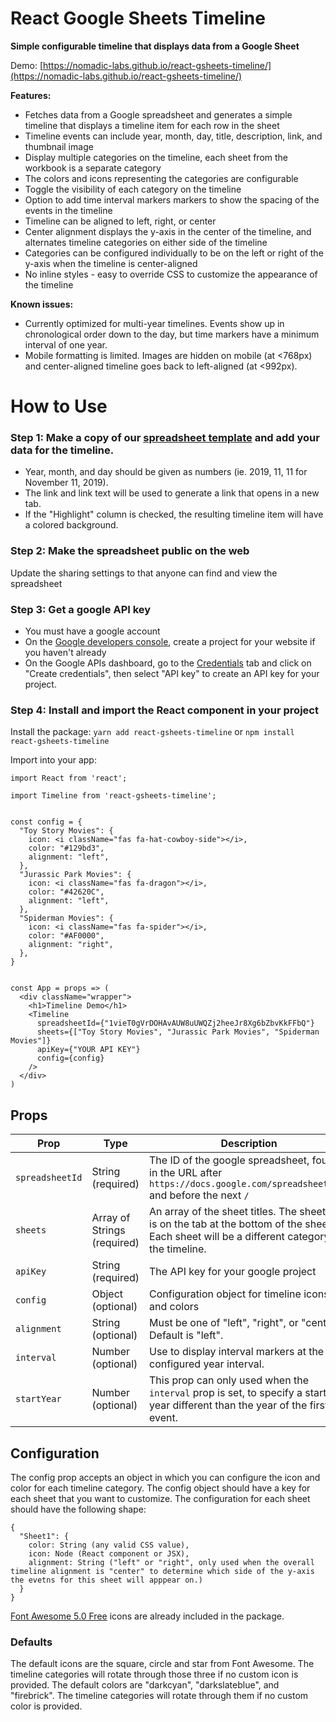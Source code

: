 # React Google Sheets Timeline

**Simple configurable timeline that displays data from a Google Sheet**

Demo: [https://nomadic-labs.github.io/react-gsheets-timeline/](https://nomadic-labs.github.io/react-gsheets-timeline/)

**Features:**
- Fetches data from a Google spreadsheet and generates a simple timeline that displays a timeline item for each row in the sheet
- Timeline events can include year, month, day, title, description, link, and thumbnail image
- Display multiple categories on the timeline, each sheet from the workbook is a separate category
- The colors and icons representing the categories are configurable
- Toggle the visibility of each category on the timeline
- Option to add time interval markers markers to show the spacing of the events in the timeline
- Timeline can be aligned to left, right, or center 
- Center alignment displays the y-axis in the center of the timeline, and alternates timeline categories on either side of the timeline
- Categories can be configured individually to be on the left or right of the y-axis when the timeline is center-aligned
- No inline styles - easy to override CSS to customize the appearance of the timeline

**Known issues:**
- Currently optimized for multi-year timelines. Events show up in chronological order down to the day, but time markers have a minimum interval of one year.
- Mobile formatting is limited. Images are hidden on mobile (at <768px) and center-aligned timeline goes back to left-aligned (at <992px).

# How to Use

### Step 1: Make a copy of our [spreadsheet template](https://docs.google.com/spreadsheets/d/1ws0ZWbWak21dIp3kDer41L5Sz1cMLo2ps1JIfGTpBFI/edit?usp=sharing) and add your data for the timeline.


- Year, month, and day should be given as numbers (ie. 2019, 11, 11 for November 11, 2019).
- The link and link text will be used to generate a link that opens in a new tab.
- If the "Highlight" column is checked, the resulting timeline item will have a colored background.

### Step 2: Make the spreadsheet public on the web

Update the sharing settings to that anyone can find and view the spreadsheet

### Step 3: Get a google API key

- You must have a google account
- On the [Google developers console](https://console.developers.google.com), create a project for your website if you haven't already
- On the Google APIs dashboard, go to the [Credentials](https://console.developers.google.com/apis/credentials) tab and click on "Create credentials", then select "API key" to create an API key for your project.

### Step 4: Install and import the React component in your project

Install the package:
```yarn add react-gsheets-timeline```
or
```npm install react-gsheets-timeline```

Import into your app:

```
import React from 'react';

import Timeline from 'react-gsheets-timeline';


const config = {
  "Toy Story Movies": {
    icon: <i className="fas fa-hat-cowboy-side"></i>,
    color: "#129bd3",
    alignment: "left",
  },
  "Jurassic Park Movies": {
    icon: <i className="fas fa-dragon"></i>,
    color: "#42620C",
    alignment: "left",
  },
  "Spiderman Movies": {
    icon: <i className="fas fa-spider"></i>,
    color: "#AF0000",
    alignment: "right",
  },
}


const App = props => (
  <div className="wrapper">
    <h1>Timeline Demo</h1>
    <Timeline
      spreadsheetId={"1vieT0gVrDOHAvAUW8uUWQZj2heeJr8Xg6bZbvKkFFbQ"}
      sheets={["Toy Story Movies", "Jurassic Park Movies", "Spiderman Movies"]}
      apiKey={"YOUR API KEY"}
      config={config}
    />
  </div>
)
```

## Props

| Prop | Type | Description
| ---- | ---- | -----------
| `spreadsheetId` | String (required) | The ID of the google spreadsheet, found in the URL after `https://docs.google.com/spreadsheets/d/` and before the next `/` |
| `sheets` | Array of Strings (required) | An array of the sheet titles. The sheet title is on the tab at the bottom of the sheet. Each sheet will be a different category in the timeline. |
| `apiKey` | String (required) | The API key for your google project |
| `config` | Object (optional) | Configuration object for timeline icons and colors |
| `alignment` | String (optional) | Must be one of "left", "right", or "center". Default is "left". |
| `interval` | Number (optional) | Use to display interval markers at the configured year interval. |
| `startYear` | Number (optional) | This prop can only used when the `interval` prop is set, to specify a start year different than the year of the first event. |


## Configuration

The config prop accepts an object in which you can configure the icon and color for each timeline category. The config object should have a key for each sheet that you want to customize. The configuration for each sheet should have the following shape:

```
{
  "Sheet1": {
    color: String (any valid CSS value),
    icon: Node (React component or JSX),
    alignment: String ("left" or "right", only used when the overall timeline alignment is "center" to determine which side of the y-axis the evetns for this sheet will apppear on.)
  }
}
```

[Font Awesome 5.0 Free](https://fontawesome.com/icons?d=gallery&m=free) icons are already included in the package.

### Defaults

The default icons are the square, circle and star from Font Awesome. The timeline categories will rotate through those three if no custom icon is provided. The default colors are "darkcyan", "darkslateblue", and "firebrick". The timeline categories will rotate through them if no custom color is provided.

